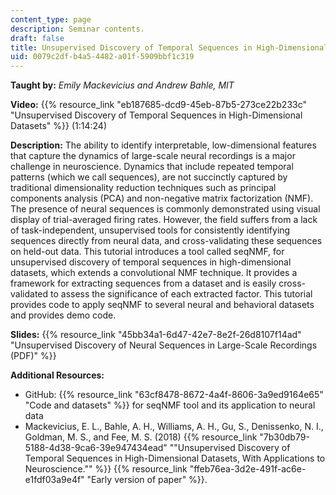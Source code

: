 ```yaml
---
content_type: page
description: Seminar contents.
draft: false
title: Unsupervised Discovery of Temporal Sequences in High-Dimensional Datasets
uid: 0079c2df-b4a5-4482-a01f-5909bbf1c319
---
```

**Taught by:** *Emily Mackevicius and Andrew Bahle, MIT*

**Video:** {{% resource_link "eb187685-dcd9-45eb-87b5-273ce22b233c" "Unsupervised Discovery of Temporal Sequences in High-Dimensional Datasets" %}} (1:14:24)

**Description:** The ability to identify interpretable, low-dimensional features that capture the dynamics of large-scale neural recordings is a major challenge in neuroscience. Dynamics that include repeated temporal patterns (which we call sequences), are not succinctly captured by traditional dimensionality reduction techniques such as principal components analysis (PCA) and non-negative matrix factorization (NMF). The presence of neural sequences is commonly demonstrated using visual display of trial-averaged firing rates. However, the field suffers from a lack of task-independent, unsupervised tools for consistently identifying sequences directly from neural data, and cross-validating these sequences on held-out data. This tutorial introduces a tool called seqNMF, for unsupervised discovery of temporal sequences in high-dimensional datasets, which extends a convolutional NMF technique. It provides a framework for extracting sequences from a dataset and is easily cross-validated to assess the significance of each extracted factor. This tutorial provides code to apply seqNMF to several neural and behavioral datasets and provides demo code.

**Slides:** {{% resource_link "45bb34a1-6d47-42e7-8e2f-26d8107f14ad" "Unsupervised Discovery of Neural Sequences in Large-Scale Recordings (PDF)" %}}

**Additional Resources:**

- GitHub: {{% resource_link "63cf8478-8672-4a4f-8606-3a9ed9164e65" "Code and datasets" %}} for seqNMF tool and its application to neural data
- Mackevicius, E. L., Bahle, A. H., Williams, A. H., Gu, S., Denissenko, N. I., Goldman, M. S., and Fee, M. S. (2018) {{% resource_link "7b30db79-5188-4d38-9ca6-39e947434ead" "\"Unsupervised Discovery of Temporal Sequences in High-Dimensional Datasets, With Applications to Neuroscience.\"" %}} {{% resource_link "ffeb76ea-3d2e-491f-ac6e-e1fdf03a9e4f" "Early version of paper" %}}.